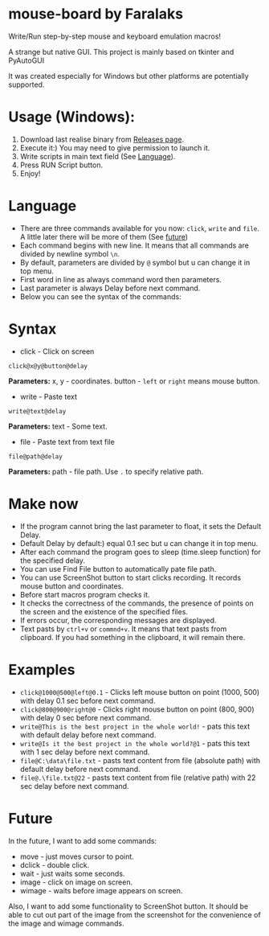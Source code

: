 # mouse-board by Faralaks
Write/Run step-by-step mouse and keyboard emulation macros!

A strange but native GUI. This project is mainly based on tkinter and PyAutoGUI

It was created especially for Windows but other platforms are potentially supported.

# Usage (Windows):
1. Download last realise binary from [Releases page](https://github.com/Faralaks/mouse-board/releases).
2. Execute it:) You may need to give permission to launch it.
3. Write scripts in main text field (See [Language](#Language)).
4. Press RUN Script button.
5. Enjoy!

# Language
- There are three commands available for you now: `click`, `write` and `file`. A little later there will be more of them (See [future](#Future))
- Each command begins with new line. It means that all commands are divided by newline symbol `\n`.
- By default, parameters are divided by `@` symbol but u can change it in top menu.
- First word in line as always command word then parameters.
- Last parameter is always Delay before next command.
- Below you can see the syntax of the commands:

# Syntax
- click - Click on screen

`click@x@y@button@delay`

**Parameters:** x, y - coordinates. button - `left` or `right` means mouse button.

- write - Paste text

`write@text@delay`

**Parameters:** text - Some text.

- file - Paste text from text file

`file@path@delay`

**Parameters:** path - file path. Use `.` to specify relative path.

# Make now
- If the program cannot bring the last parameter to float, it sets the Default Delay.
- Default Delay by default:) equal 0.1 sec but u can change it in top menu.
- After each command the program goes to sleep (time.sleep function) for the specified delay.
- You can use Find File button to automatically pate file path.
- You can use ScreenShot button to start clicks recording. It records mouse button and coordinates.
- Before start macros program checks it.
- It checks the correctness of the commands, the presence of points on the screen and the existence of the specified files.
- If errors occur, the corresponding messages are displayed.
- Text pasts by `ctrl+v` or `commnd+v`. It means that text pasts from clipboard. If you had something in the clipboard, it will remain there.

# Examples
- `click@1000@500@left@0.1` - Clicks left mouse button on point (1000, 500) with delay 0.1 sec before next command.
- `click@800@900@right@0` - Clicks right mouse button on point (800, 900) with delay 0 sec before next command.
- `write@This is the best project in the whole world!` - pats this text with default delay before next command.
- `write@Is it the best project in the whole world?@1` - pats this text with 1 sec delay before next command.
- `file@C:\data\file.txt` - pasts text content from file (absolute path) with default delay before next command.
- `file@.\file.txt@22` - pasts text content from file (relative path) with 22 sec delay before next command.

# Future
In the future, I want to add some commands:
- move - just moves cursor to point.
- dclick - double click.
- wait - just waits some seconds.
- image - click on image on screen.
- wimage - waits before image appears on screen.

Also, I want to add some functionality to ScreenShot button. It should be able to cut out part of the image from the screenshot for the convenience of the image and wimage commands.
